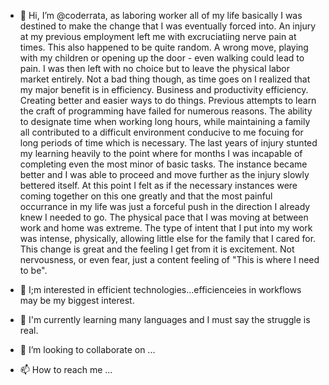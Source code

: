- 👋 Hi, I’m @coderrata, as laboring worker all of my life basically I was destined to make the change that I was eventually forced into. An injury at my previous employment left me with excruciatiing nerve pain at times. This also happened to be quite random. A wrong move, playing with my children or opening up the door - even walking could lead to pain. I was then left with no choice but to leave the physical labor market entirely. Not a bad thing though, as time goes on I realized that my major benefit is in efficiency. Business and productivity efficiency. Creating better and easier ways to do things. Previous attempts to learn the craft of programming have failed for numerous reasons. The ability to designate time when working long hours, while maintaining a family all contributed to a difficult environment conducive to me focuing for long periods of time which is necessary. The last years of injury stunted my learning heavily to the point where for months I was incapable of completing even the most minor of basic tasks. The instance became better and I was able to proceed and move further as the injury slowly bettered itself. At this point I felt as if the necessary instances were coming together on this one greatly and that the most painful occurrance in my life was just a forceful push in the direction I already knew I needed to go. The physical pace that I was moving at between work and home was extreme. The type of intent that I put into my work was intense, physically, allowing little else for the family that I cared for. This change is great and the feeling I get from it is excitement. Not nervousness, or even fear, just a content feeling of "This is where I need to be".

- 👀 I;m interested in efficient technologies...efficienceies in workflows may be my biggest interest.
- 🌱 I'm currently learning many languages and I must say the struggle is real.
- 💞️ I’m looking to collaborate on ...
- 📫 How to reach me ...

<!---
coderrata/coderrata is a ✨ special ✨ repository because its `README.md` (this file) appears on your GitHub profile.
You can click the Preview link to take a look at your changes.
--->
